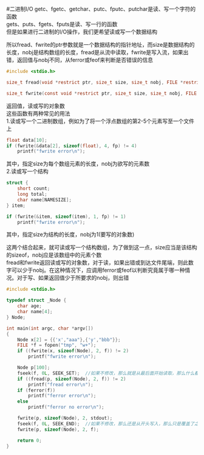 #二进制I/O
getc、fgetc、getchar、putc、fputc、putchar是读、写一个字符的函数         
gets、puts、fgets、fputs是读、写一行的函数          
但是如果进行二进制的I/O操作，我们更希望读或写一个数据结构            

所以fread、fwrite的ptr参数就是一个数据结构的指针地址，而size是数据结构的长度，nobj是结构数组的长度，fread是从流中读取，fwrite是写入流，如果出错，返回值与nobj不同，从ferror或feof来判断是否错误的信息            
```c
#include <stdio.h>

size_t fread(void *restrict ptr, size_t size, size_t nobj, FILE *restrict fp);

size_t fwrite(const void *restrict ptr, size_t size, size_t nobj, FILE *restrict fp);
```
返回值，读或写的对象数           
这些函数有两种常见的用法         
1.读或写一个二进制数组，例如为了将一个浮点数组的第2-5个元素写至一个文件上
```c
float data[10];
if (fwrite(&data[2], sizeof(float), 4, fp) != 4)
	printf("fwrite error\n");
```
其中，指定size为每个数组元素的长度，nobj为欲写的元素数        
2.读或写一个结构
```c
struct {
	short count;
	long total;
	char name[NAMESIZE];
} item;

if (fwrite(&item, sizeof(item), 1, fp) != 1)
	printf("fwrite error\n");
```
其中，指定size为结构的长度，nobj为1(要写的对象数)         

这两个结合起来，就可读或写一个结构数组，为了做到这一点，size应当是该结构的sizeof，nobj应是该数组中的元素个数          
fread和fwrite返回读或写的对象数，对于读，如果出错或到达文件尾端，则此数字可以少于nobj。在这种情况下，应调用ferror或feof以判断究竟属于哪一种情况。对于写、如果返回值少于所要求的nobj，则出错        
```c
#include <stdio.h>

typedef struct _Node {
	char age;
	char name[4];
} Node;

int main(int argc, char *argv[])
{
    Node x[2] = {{'x',"aaa"},{'y',"bbb"}};
    FILE *f = fopen("tmp", "w+");
    if ((fwrite(x, sizeof(Node), 2, f)) != 2)
    	printf("fwrite error\n");

    Node p[100];
    fseek(f, 0L, SEEK_SET);  //如果不修改，那么就是从最后面开始读取，那么什么都读取不到
    if ((fread(p, sizeof(Node), 2, f)) != 2)
    	printf("fread error\n");
    if (ferror(f))
    	printf("ferror error\n");
    else
    	printf("ferror no error\n");

    fwrite(p, sizeof(Node), 2, stdout);
    fseek(f, 0L, SEEK_END);  //如果不修改，那么还是从开头写入，那么只是覆盖了之前的内容
    fwrite(p, sizeof(Node), 2, f);

    return 0;
}
```
